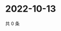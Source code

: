 # 2022-10-13

共 0 条

<!-- BEGIN WEIBO -->
<!-- 最后更新时间 Thu Oct 13 2022 15:31:54 GMT+0800 (China Standard Time) -->

<!-- END WEIBO -->
